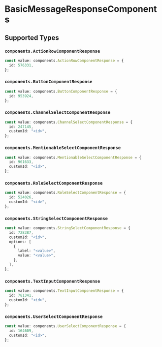 # BasicMessageResponseComponents


## Supported Types

### `components.ActionRowComponentResponse`

```typescript
const value: components.ActionRowComponentResponse = {
  id: 576331,
};
```

### `components.ButtonComponentResponse`

```typescript
const value: components.ButtonComponentResponse = {
  id: 953924,
};
```

### `components.ChannelSelectComponentResponse`

```typescript
const value: components.ChannelSelectComponentResponse = {
  id: 247145,
  customId: "<id>",
};
```

### `components.MentionableSelectComponentResponse`

```typescript
const value: components.MentionableSelectComponentResponse = {
  id: 961633,
  customId: "<id>",
};
```

### `components.RoleSelectComponentResponse`

```typescript
const value: components.RoleSelectComponentResponse = {
  id: 524026,
  customId: "<id>",
};
```

### `components.StringSelectComponentResponse`

```typescript
const value: components.StringSelectComponentResponse = {
  id: 728387,
  customId: "<id>",
  options: [
    {
      label: "<value>",
      value: "<value>",
    },
  ],
};
```

### `components.TextInputComponentResponse`

```typescript
const value: components.TextInputComponentResponse = {
  id: 781341,
  customId: "<id>",
};
```

### `components.UserSelectComponentResponse`

```typescript
const value: components.UserSelectComponentResponse = {
  id: 164609,
  customId: "<id>",
};
```

